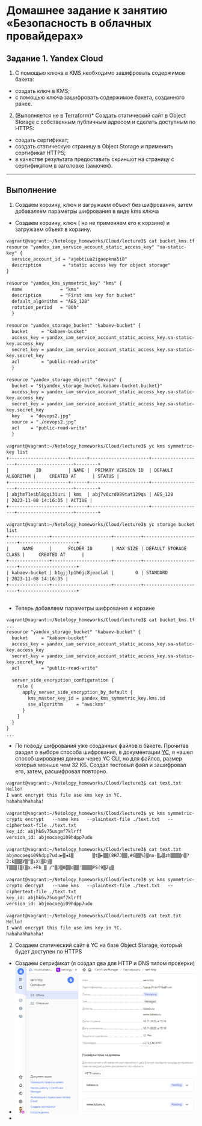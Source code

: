 # Домашнее задание к занятию «Безопасность в облачных провайдерах»

## Задание 1. Yandex Cloud
1. С помощью ключа в KMS необходимо зашифровать содержимое бакета:
 * создать ключ в KMS;
 * с помощью ключа зашифровать содержимое бакета, созданного ранее.
2. (Выполняется не в Terraform)* Создать статический сайт в Object Storage c собственным публичным адресом и сделать доступным по HTTPS:
 * создать сертификат;
 * создать статическую страницу в Object Storage и применить сертификат HTTPS;
 * в качестве результата предоставить скриншот на страницу с сертификатом в заголовке (замочек).
***
## Выполнение

1. Создаем корзину, ключ и загружаем объект без шифрования, затем добаваляем параметры шифрования в виде kms ключа
 * Создаем корзину, ключ ( но не применяем его к корзине) и загружаем объект в корзину.
````
vagrant@vagrant:~/Netology_homeworks/Cloud/lecture3$ cat bucket_kms.tf
resource "yandex_iam_service_account_static_access_key" "sa-static-key" {
  service_account_id = "ajebtiua2igaepkna5i8"
  description        = "static access key for object storage"
}

resource "yandex_kms_symmetric_key" "kms" {
  name              = "kms"
  description       = "First kms key for bucket"
  default_algorithm = "AES_128"
  rotation_period   = "80h"
  }

resource "yandex_storage_bucket" "kabaev-bucket" {
  bucket     = "kabaev-bucket"
  access_key = yandex_iam_service_account_static_access_key.sa-static-key.access_key
  secret_key = yandex_iam_service_account_static_access_key.sa-static-key.secret_key
  acl        = "public-read-write"
  }

resource "yandex_storage_object" "devops" {
  bucket = "${yandex_storage_bucket.kabaev-bucket.bucket}"
  access_key = yandex_iam_service_account_static_access_key.sa-static-key.access_key
  secret_key = yandex_iam_service_account_static_access_key.sa-static-key.secret_key
  key    = "devops2.jpg"
  source = "./devops2.jpg"
  acl    = "public-read-write"
  }

vagrant@vagrant:~/Netology_homeworks/Cloud/lecture3$ yc kms symmetric-key list
+----------------------+------+----------------------+-------------------+---------------------+--------+
|          ID          | NAME |  PRIMARY VERSION ID  | DEFAULT ALGORITHM |     CREATED AT      | STATUS |
+----------------------+------+----------------------+-------------------+---------------------+--------+
| abjhm71esbl8gqi3iuri | kms  | abj7v0crd089tat129qs | AES_128           | 2023-11-08 14:16:35 | ACTIVE |
+----------------------+------+----------------------+-------------------+---------------------+--------+

vagrant@vagrant:~/Netology_homeworks/Cloud/lecture3$ yc storage bucket list
+---------------+----------------------+----------+-----------------------+---------------------+
|     NAME      |      FOLDER ID       | MAX SIZE | DEFAULT STORAGE CLASS |     CREATED AT      |
+---------------+----------------------+----------+-----------------------+---------------------+
| kabaev-bucket | b1gjjlp1h6jc8jeaclal |        0 | STANDARD              | 2023-11-08 14:16:35 |
+---------------+----------------------+----------+-----------------------+---------------------+


````
 * Теперь добавляем параметры шифрования к корзине
````
vagrant@vagrant:~/Netology_homeworks/Cloud/lecture3$ cat bucket_kms.tf
...
resource "yandex_storage_bucket" "kabaev-bucket" {
  bucket     = "kabaev-bucket"
  access_key = yandex_iam_service_account_static_access_key.sa-static-key.access_key
  secret_key = yandex_iam_service_account_static_access_key.sa-static-key.secret_key
  acl        = "public-read-write"

  server_side_encryption_configuration {
    rule {
      apply_server_side_encryption_by_default {
        kms_master_key_id = yandex_kms_symmetric_key.kms.id
        sse_algorithm     = "aws:kms"
      }
    }
  }
}
...
````
 * По поводу шифрования уже созданных файлов в бакете. Прочитав раздел о выборе способа шифрования, в документации [YC](https://cloud.yandex.ru/docs/kms/tutorials/encrypt/), я нашел способ ширования данных через YC CLI, но для файлов, размер которых меньше чем 32 КБ. Создал тестовый
файл и зашифровал его, затем, расшифровал повторно.
````
vagrant@vagrant:~/Netology_homeworks/Cloud/lecture3$ cat text.txt
Hello!
I want encrypt this file use kms key in YC.
hahahahhahaha!

vagrant@vagrant:~/Netology_homeworks/Cloud/lecture3$ yc kms symmetric-crypto encrypt   --name kms   --plaintext-file ./text.txt   --ciphertext-file ./text.txt
key_id: abjhk6v75usgmf7klrff
version_id: abjmocoegi09hdpp7udu

vagrant@vagrant:~/Netology_homeworks/Cloud/lecture3$ cat text.txt
abjmocoegi09hdpp7udu►▒◄1▒       ▒t▒►▒▒(8H7J▒▒,#G▒▒%]▒no-▒م▒zh▒▒▒▒n▒?2:k▒▒▒Y▒^▒↓X(▒Dj▒
T▒▒▒[▒(▒x.+Fb_▒ /"▒J▒0▒▒o▒▒'▒▒▒▒PS(9▒Zɣ▒

vagrant@vagrant:~/Netology_homeworks/Cloud/lecture3$ yc kms symmetric-crypto decrypt   --name kms   --plaintext-file ./text.txt   --ciphertext-file ./text.txt
key_id: abjhk6v75usgmf7klrff
version_id: abjmocoegi09hdpp7udu

vagrant@vagrant:~/Netology_homeworks/Cloud/lecture3$ cat text.txt
Hello!
I want encrypt this file use kms key in YC.
hahahahhahaha!
````
2. Создаем статический сайт в YC на базе Object Starage, который будет доступен по HTTPS
 * Создаем сетрификат (я создал два для HTTP и DNS типом проверки)
 * ![HTTP-SERT](https://github.com/Atlipoka/devops_netology/blob/main/Kuber_and_Azure/sert-http.png)
 *

